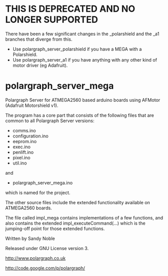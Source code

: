THIS IS DEPRECATED AND NO LONGER SUPPORTED
==========================================

There have been a few significant changes in the _polarshield and the _a1 branches that diverge from this.

- Use polargraph_server_polarshield if you have a MEGA with a Polarshield.
- Use polargraph_server_a1 if you have anything with any other kind of motor driver (eg Adafruit).

 

polargraph_server_mega
======================

Polargraph Server for ATMEGA2560 based arduino boards using AFMotor (Adafruit Motorshield v1).

The program has a core part that consists of the following files that are common to all Polargraph Server versions:

- comms.ino
- configuration.ino
- eeprom.ino
- exec.ino
- penlift.ino
- pixel.ino
- util.ino

and 
- polargraph_server_mega.ino

which is named for the project.

The other source files include the extended functionality available on ATMEGA2560 boards.

The file called impl_mega contains implementations of a few functions, and also
contains the extended impl_executeCommand(...) which is the jumping-off point for those 
extended functions.


Written by Sandy Noble

Released under GNU License version 3.

http://www.polargraph.co.uk

http://code.google.com/p/polargraph/

